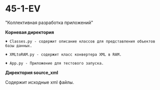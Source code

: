 # 45-1-EV
"Коллективная разработка приложений"

**Корневая директория**

    ♦ Classes.py - содержит описание классов для представления объектов базы данных.

    ♦ XMLtoRAM.py - содержит класс конвертера XML в RAM.

    ♦ App.py - Приложение для тестового запуска.

**Директория source_xml**

Содержит исходные xml файлы.